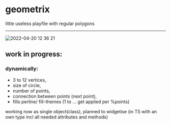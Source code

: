 # geometrix
little useless playfile with regular polygons
___
![2022-04-20 12 36 21](https://user-images.githubusercontent.com/67426447/164214924-8a885771-38a9-4c41-a00b-df79f5a753b7.gif)

## work in progress:


### dynamically:
* 3 to 12 vertices,
* size of circle,
* number of points,
* connection between points (next point),
* fills perline/ fill-themes (1 to ... get applied per %points)

working now as single object(class), planned to widgetise
(in TS with an own type incl all needed attributes and methods)

